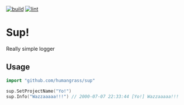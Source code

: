 [![build](https://github.com/humangrass/sup/actions/workflows/build-test.yml/badge.svg)](https://github.com/humangrass/sup/actions/workflows/build-test.yml)
[![lint](https://github.com/humangrass/sup/actions/workflows/golangci-lint.yml/badge.svg)](https://github.com/humangrass/sup/actions/workflows/golangci-lint.yml)

# Sup!

Really simple logger 

## Usage

```go
import "github.com/humangrass/sup"

sup.SetProjectName("Yo!")
sup.Info("Wazzaaaaa!!!") // 2000-07-07 22:33:44 [Yo!] Wazzaaaaa!!!
```
